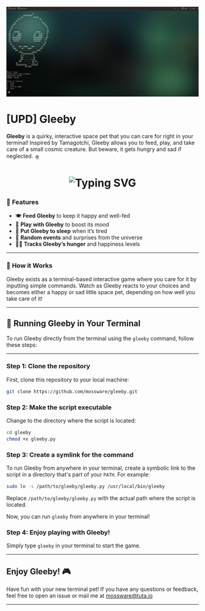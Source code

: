 <p align="center">
  <img src="gleeby_image.png" alt="Gleeby Game"/>
</p>

# **[UPD] Gleeby**

**Gleeby** is a quirky, interactive space pet that you can care for right in your terminal! Inspired by Tamagotchi, Gleeby allows you to feed, play, and take care of a small cosmic creature. But beware, it gets hungry and sad if neglected. 🛸

<h1 align="center">
  <img src="https://readme-typing-svg.herokuapp.com?font=Fira+Code&pause=1000&color=FFD580&center=true&vCenter=true&width=435&lines=Taught+Gleeby+capitalism.;Collects+shiny+things+for+status." alt="Typing SVG" />
</h1>

### 🌟 **Features**
- 🍽️ **Feed Gleeby** to keep it happy and well-fed
- 🎲 **Play with Gleeby** to boost its mood
- 🛌 **Put Gleeby to sleep** when it’s tired
- 🌌 **Random events** and surprises from the universe
- 🧑‍🚀 **Tracks Gleeby’s hunger** and happiness levels

---

### 🤖 **How it Works**
Gleeby exists as a terminal-based interactive game where you care for it by inputting simple commands. Watch as Gleeby reacts to your choices and becomes either a happy or sad little space pet, depending on how well you take care of it!

---

## 🚀 **Running Gleeby in Your Terminal**

To run Gleeby directly from the terminal using the `gleeby` command, follow these steps:

---


### Step 1: Clone the repository
First, clone this repository to your local machine:
```bash
git clone https://github.com/mossware/gleeby.git
```

### Step 2: Make the script executable
Change to the directory where the script is located:
```bash
cd gleeby
chmod +x gleeby.py
```
### Step 3: Create a symlink for the command
To run Gleeby from anywhere in your terminal, create a symbolic link to the script in a directory that's part of your `PATH`. For example:
```bash
sudo ln -s /path/to/gleeby/gleeby.py /usr/local/bin/gleeby
```
Replace `/path/to/gleeby/gleeby.py` with the actual path where the script is located.

Now, you can run `gleeby` from anywhere in your terminal!

### Step 4: Enjoy playing with Gleeby!
Simply type `gleeby` in your terminal to start the game.


---

## Enjoy Gleeby! 🎮

Have fun with your new terminal pet! If you have any questions or feedback, feel free to open an issue or mail me at mossware@tuta.io

---

